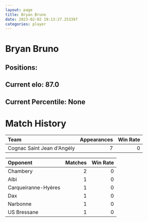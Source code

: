 ```yaml
---  
layout: page  
title: Bryan Bruno  
date: 2023-02-02 19:13:27.253397  
categories: player  
---
```

# Bryan Bruno

## Positions: 

## Current elo: 87.0

## Current Percentile: None

# Match History


| Team                       |   Appearances |   Win Rate |
|:---------------------------|--------------:|-----------:|
| Cognac Saint Jean d'Angély |             7 |          0 |

| Opponent            |   Matches |   Win Rate |
|:--------------------|----------:|-----------:|
| Chambery            |         2 |          0 |
| Albi                |         1 |          0 |
| Carqueiranne-Hyères |         1 |          0 |
| Dax                 |         1 |          0 |
| Narbonne            |         1 |          0 |
| US Bressane         |         1 |          0 |